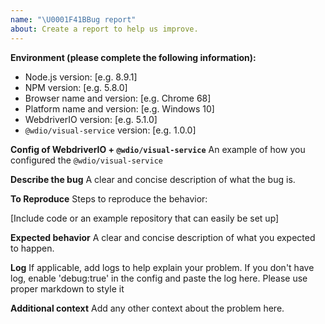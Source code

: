 ```yaml
---
name: "\U0001F41BBug report"
about: Create a report to help us improve.
---
```


**Environment (please complete the following information):**
 - Node.js version: [e.g. 8.9.1]
 - NPM version: [e.g. 5.8.0]
 - Browser name and version: [e.g. Chrome 68]
 - Platform name and version: [e.g. Windows 10]
 - WebdriverIO version: [e.g. 5.1.0]
 - `@wdio/visual-service` version: [e.g. 1.0.0]

**Config of WebdriverIO + `@wdio/visual-service`**
An example of how you configured the `@wdio/visual-service`

**Describe the bug**
A clear and concise description of what the bug is.

**To Reproduce**
Steps to reproduce the behavior:

[Include code or an example repository that can easily be set up]

**Expected behavior**
A clear and concise description of what you expected to happen.

**Log**
If applicable, add logs to help explain your problem. If you don't have log, enable 'debug:true' in the config and paste the log here.
Please use proper markdown to style it

**Additional context**
Add any other context about the problem here.

